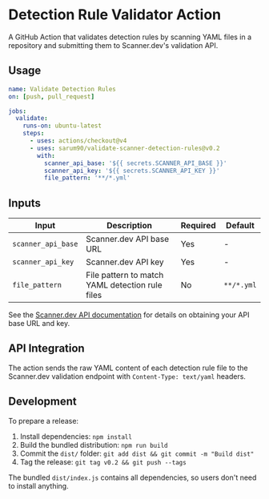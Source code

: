 # Detection Rule Validator Action

A GitHub Action that validates detection rules by scanning YAML files in a repository and submitting them to Scanner.dev's validation API.

## Usage

```yaml
name: Validate Detection Rules
on: [push, pull_request]

jobs:
  validate:
    runs-on: ubuntu-latest
    steps:
      - uses: actions/checkout@v4
      - uses: sarum90/validate-scanner-detection-rules@v0.2
        with:
          scanner_api_base: '${{ secrets.SCANNER_API_BASE }}'
          scanner_api_key: '${{ secrets.SCANNER_API_KEY }}'
          file_pattern: '**/*.yml'
```

## Inputs

| Input | Description | Required | Default |
|-------|-------------|----------|---------|
| `scanner_api_base` | Scanner.dev API base URL | Yes | - |
| `scanner_api_key` | Scanner.dev API key | Yes | - |
| `file_pattern` | File pattern to match YAML detection rule files | No | `**/*.yml` |

See the [Scanner.dev API documentation](https://docs.scanner.dev/scanner/using-scanner/api) for details on obtaining your API base URL and key.

## API Integration

The action sends the raw YAML content of each detection rule file to the Scanner.dev validation endpoint with `Content-Type: text/yaml` headers.

## Development

To prepare a release:

1. Install dependencies: `npm install`
2. Build the bundled distribution: `npm run build`
3. Commit the `dist/` folder: `git add dist && git commit -m "Build dist"`
4. Tag the release: `git tag v0.2 && git push --tags`

The bundled `dist/index.js` contains all dependencies, so users don't need to install anything.

